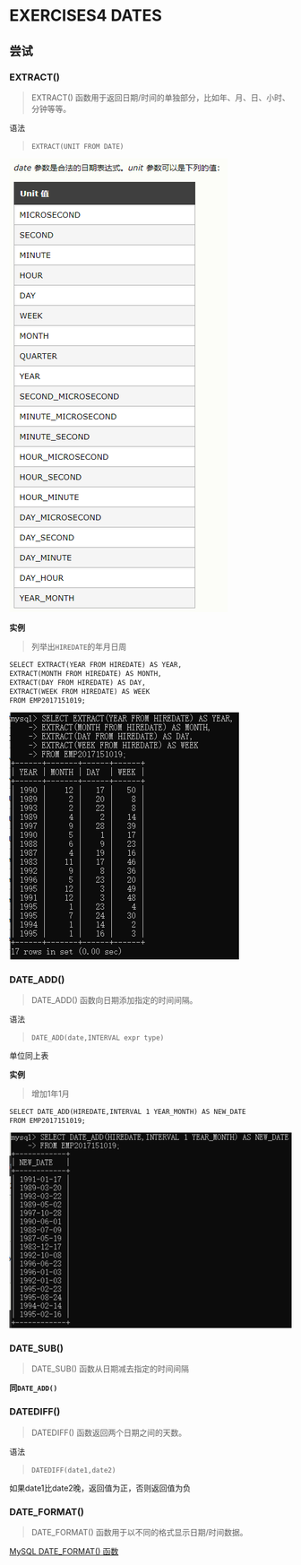 # EXERCISES4 DATES

## 尝试

### EXTRACT()
> EXTRACT() 函数用于返回日期/时间的单独部分，比如年、月、日、小时、分钟等等。

语法
> `EXTRACT(UNIT FROM DATE)`

![alt](img/exe4.test.1.png)

**实例**
> 列举出`HIREDATE`的年月日周
```mysql
SELECT EXTRACT(YEAR FROM HIREDATE) AS YEAR,
EXTRACT(MONTH FROM HIREDATE) AS MONTH,
EXTRACT(DAY FROM HIREDATE) AS DAY,
EXTRACT(WEEK FROM HIREDATE) AS WEEK
FROM EMP2017151019;
```
![alt](img/exe4.test.2.png)

### DATE_ADD()
> DATE_ADD() 函数向日期添加指定的时间间隔。

语法
> `DATE_ADD(date,INTERVAL expr type)`

单位同上表

**实例**
> 增加1年1月

```mysql
SELECT DATE_ADD(HIREDATE,INTERVAL 1 YEAR_MONTH) AS NEW_DATE
FROM EMP2017151019;
```
![alt](img/exe4.test.4.png)

### DATE_SUB()
> DATE_SUB() 函数从日期减去指定的时间间隔

**同`DATE_ADD()`**

### DATEDIFF()
> DATEDIFF() 函数返回两个日期之间的天数。

语法
> `DATEDIFF(date1,date2)`

如果date1比date2晚，返回值为正，否则返回值为负

### DATE_FORMAT()
> DATE_FORMAT() 函数用于以不同的格式显示日期/时间数据。

[MySQL DATE_FORMAT() 函数](https://www.w3school.com.cn/sql/func_date_format.asp)

